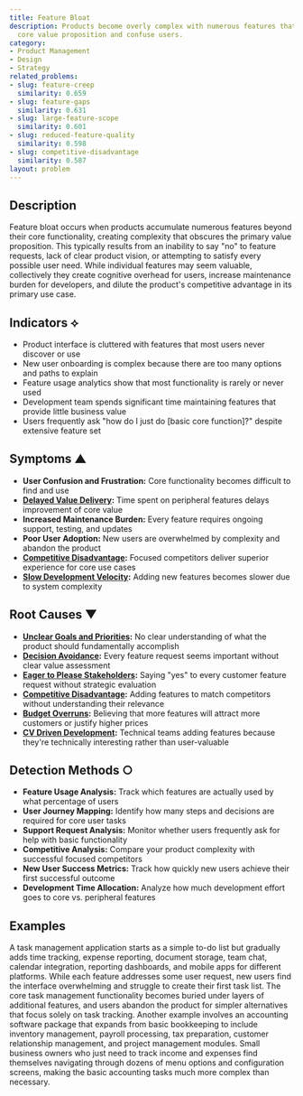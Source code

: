 ```yaml
---
title: Feature Bloat
description: Products become overly complex with numerous features that dilute the
  core value proposition and confuse users.
category:
- Product Management
- Design
- Strategy
related_problems:
- slug: feature-creep
  similarity: 0.659
- slug: feature-gaps
  similarity: 0.631
- slug: large-feature-scope
  similarity: 0.601
- slug: reduced-feature-quality
  similarity: 0.598
- slug: competitive-disadvantage
  similarity: 0.587
layout: problem
---
```


## Description

Feature bloat occurs when products accumulate numerous features beyond their core functionality, creating complexity that obscures the primary value proposition. This typically results from an inability to say "no" to feature requests, lack of clear product vision, or attempting to satisfy every possible user need. While individual features may seem valuable, collectively they create cognitive overhead for users, increase maintenance burden for developers, and dilute the product's competitive advantage in its primary use case.

## Indicators ⟡

- Product interface is cluttered with features that most users never discover or use
- New user onboarding is complex because there are too many options and paths to explain
- Feature usage analytics show that most functionality is rarely or never used
- Development team spends significant time maintaining features that provide little business value
- Users frequently ask "how do I just do [basic core function]?" despite extensive feature set

## Symptoms ▲

- **User Confusion and Frustration:** Core functionality becomes difficult to find and use
- **[Delayed Value Delivery](delayed-value-delivery.md):** Time spent on peripheral features delays improvement of core value
- **Increased Maintenance Burden:** Every feature requires ongoing support, testing, and updates
- **Poor User Adoption:** New users are overwhelmed by complexity and abandon the product
- **[Competitive Disadvantage](competitive-disadvantage.md):** Focused competitors deliver superior experience for core use cases
- **[Slow Development Velocity](slow-development-velocity.md):** Adding new features becomes slower due to system complexity

## Root Causes ▼

- **[Unclear Goals and Priorities](unclear-goals-and-priorities.md):** No clear understanding of what the product should fundamentally accomplish
- **[Decision Avoidance](decision-avoidance.md):** Every feature request seems important without clear value assessment
- **[Eager to Please Stakeholders](eager-to-please-stakeholders.md):** Saying "yes" to every customer feature request without strategic evaluation
- **[Competitive Disadvantage](competitive-disadvantage.md):** Adding features to match competitors without understanding their relevance
- **[Budget Overruns](budget-overruns.md):** Believing that more features will attract more customers or justify higher prices
- **[CV Driven Development](cv-driven-development.md):** Technical teams adding features because they're technically interesting rather than user-valuable

## Detection Methods ○

- **Feature Usage Analysis:** Track which features are actually used by what percentage of users
- **User Journey Mapping:** Identify how many steps and decisions are required for core user tasks
- **Support Request Analysis:** Monitor whether users frequently ask for help with basic functionality
- **Competitive Analysis:** Compare your product complexity with successful focused competitors
- **New User Success Metrics:** Track how quickly new users achieve their first successful outcome
- **Development Time Allocation:** Analyze how much development effort goes to core vs. peripheral features

## Examples

A task management application starts as a simple to-do list but gradually adds time tracking, expense reporting, document storage, team chat, calendar integration, reporting dashboards, and mobile apps for different platforms. While each feature addresses some user request, new users find the interface overwhelming and struggle to create their first task list. The core task management functionality becomes buried under layers of additional features, and users abandon the product for simpler alternatives that focus solely on task tracking. Another example involves an accounting software package that expands from basic bookkeeping to include inventory management, payroll processing, tax preparation, customer relationship management, and project management modules. Small business owners who just need to track income and expenses find themselves navigating through dozens of menu options and configuration screens, making the basic accounting tasks much more complex than necessary.